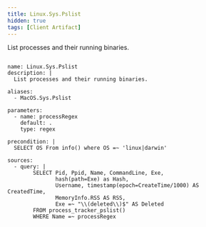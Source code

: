 ```yaml
---
title: Linux.Sys.Pslist
hidden: true
tags: [Client Artifact]
---
```


List processes and their running binaries.


<pre><code class="language-yaml">
name: Linux.Sys.Pslist
description: |
  List processes and their running binaries.

aliases:
  - MacOS.Sys.Pslist

parameters:
  - name: processRegex
    default: .
    type: regex

precondition: |
  SELECT OS From info() where OS =~ &#x27;linux|darwin&#x27;

sources:
  - query: |
        SELECT Pid, Ppid, Name, CommandLine, Exe,
               hash(path=Exe) as Hash,
               Username, timestamp(epoch=CreateTime/1000) AS CreatedTime,
               MemoryInfo.RSS AS RSS,
               Exe =~ &quot;\\(deleted\\)$&quot; AS Deleted
        FROM process_tracker_pslist()
        WHERE Name =~ processRegex

</code></pre>

